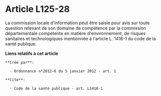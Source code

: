 # Article L125-28

La commission locale d'information peut être saisie pour avis sur toute question relevant de son domaine de compétence par la
commission départementale compétente en matière d'environnement, de risques sanitaires et technologiques mentionnée à
l'article L. 1416-1 du code de la santé publique.

**Liens relatifs à cet article**

	**Créé par**:

	  - Ordonnance n°2012-6 du 5 janvier 2012 - art. 1

	**Cite**:

	  - Code de la santé publique - art. L1416-1
